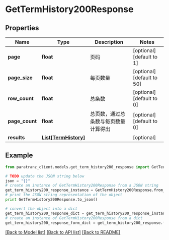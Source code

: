 # GetTermHistory200Response


## Properties

Name | Type | Description | Notes
------------ | ------------- | ------------- | -------------
**page** | **float** | 页码 | [optional] [default to 1]
**page_size** | **float** | 每页数量 | [optional] [default to 50]
**row_count** | **float** | 总条数 | [optional] [default to 0]
**page_count** | **float** | 总页数，通过总条数与每页数量计算得出 | [optional] [default to 0]
**results** | [**List[TermHistory]**](TermHistory.md) |  | [optional] 

## Example

```python
from paratranz_client.models.get_term_history200_response import GetTermHistory200Response

# TODO update the JSON string below
json = "{}"
# create an instance of GetTermHistory200Response from a JSON string
get_term_history200_response_instance = GetTermHistory200Response.from_json(json)
# print the JSON string representation of the object
print GetTermHistory200Response.to_json()

# convert the object into a dict
get_term_history200_response_dict = get_term_history200_response_instance.to_dict()
# create an instance of GetTermHistory200Response from a dict
get_term_history200_response_form_dict = get_term_history200_response.from_dict(get_term_history200_response_dict)
```
[[Back to Model list]](../README.md#documentation-for-models) [[Back to API list]](../README.md#documentation-for-api-endpoints) [[Back to README]](../README.md)


